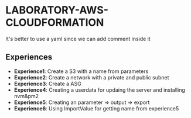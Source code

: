 # LABORATORY-AWS-CLOUDFORMATION

It's better to use a yaml since we can add comment inside it

## Experiences

- **Experience1**: Create a S3 with a name from parameters
- **Experience2**: Create a network with a private and public subnet
- **Experience3**: Create a ASG
- **Experience4**: Creating a userdata for updaing the server and installing nvm&pm2 
- **Experience5**: Creating an parameter => output => export
- **Experience6**: Using ImportValue for getting name from experience5
